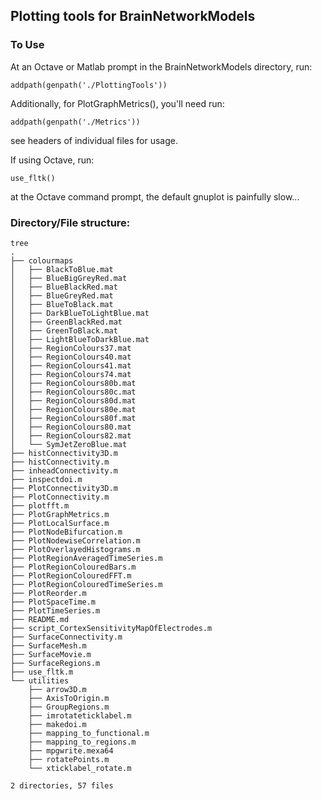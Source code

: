 ## Plotting tools for BrainNetworkModels

### To Use

At an Octave or Matlab prompt in the BrainNetworkModels directory, run:

    addpath(genpath('./PlottingTools'))

Additionally, for PlotGraphMetrics(), you'll need run:
    
    addpath(genpath('./Metrics'))

see headers of individual files for usage.

If using Octave, run:

    use_fltk()

at the Octave command prompt, the default gnuplot is painfully slow...



### Directory/File structure:
    
    tree
    .
    ├── colourmaps
    │   ├── BlackToBlue.mat
    │   ├── BlueBigGreyRed.mat
    │   ├── BlueBlackRed.mat
    │   ├── BlueGreyRed.mat
    │   ├── BlueToBlack.mat
    │   ├── DarkBlueToLightBlue.mat
    │   ├── GreenBlackRed.mat
    │   ├── GreenToBlack.mat
    │   ├── LightBlueToDarkBlue.mat
    │   ├── RegionColours37.mat
    │   ├── RegionColours40.mat
    │   ├── RegionColours41.mat
    │   ├── RegionColours74.mat
    │   ├── RegionColours80b.mat
    │   ├── RegionColours80c.mat
    │   ├── RegionColours80d.mat
    │   ├── RegionColours80e.mat
    │   ├── RegionColours80f.mat
    │   ├── RegionColours80.mat
    │   ├── RegionColours82.mat
    │   └── SymJetZeroBlue.mat
    ├── histConnectivity3D.m
    ├── histConnectivity.m
    ├── inheadConnectivity.m
    ├── inspectdoi.m
    ├── PlotConnectivity3D.m
    ├── PlotConnectivity.m
    ├── plotfft.m
    ├── PlotGraphMetrics.m
    ├── PlotLocalSurface.m
    ├── PlotNodeBifurcation.m
    ├── PlotNodewiseCorrelation.m
    ├── PlotOverlayedHistograms.m
    ├── PlotRegionAveragedTimeSeries.m
    ├── PlotRegionColouredBars.m
    ├── PlotRegionColouredFFT.m
    ├── PlotRegionColouredTimeSeries.m
    ├── PlotReorder.m
    ├── PlotSpaceTime.m
    ├── PlotTimeSeries.m
    ├── README.md
    ├── script_CortexSensitivityMapOfElectrodes.m
    ├── SurfaceConnectivity.m
    ├── SurfaceMesh.m
    ├── SurfaceMovie.m
    ├── SurfaceRegions.m
    ├── use_fltk.m
    └── utilities
        ├── arrow3D.m
        ├── AxisToOrigin.m
        ├── GroupRegions.m
        ├── imrotateticklabel.m
        ├── makedoi.m
        ├── mapping_to_functional.m
        ├── mapping_to_regions.m
        ├── mpgwrite.mexa64
        ├── rotatePoints.m
        └── xticklabel_rotate.m

    2 directories, 57 files
